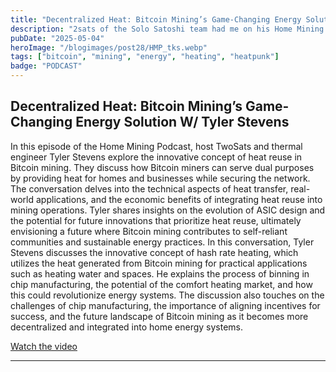 ```yaml
---
title: "Decentralized Heat: Bitcoin Mining’s Game-Changing Energy Solution W/ Tyler Stevens"
description: "2sats of the Solo Satoshi team had me on his Home Mining Podcast to talk about the heatpunk movement and all things hashrate heating. Enjoy!"
pubDate: "2025-05-04"
heroImage: "/blogimages/post28/HMP_tks.webp"
tags: ["bitcoin", "mining", "energy", "heating", "heatpunk"]
badge: "PODCAST"
---
```


## Decentralized Heat: Bitcoin Mining’s Game-Changing Energy Solution W/ Tyler Stevens

In this episode of the Home Mining Podcast, host TwoSats and thermal engineer Tyler Stevens explore the innovative concept of heat reuse in Bitcoin mining. They discuss how Bitcoin miners can serve dual purposes by providing heat for homes and businesses while securing the network. The conversation delves into the technical aspects of heat transfer, real-world applications, and the economic benefits of integrating heat reuse into mining operations. Tyler shares insights on the evolution of ASIC design and the potential for future innovations that prioritize heat reuse, ultimately envisioning a future where Bitcoin mining contributes to self-reliant communities and sustainable energy practices. In this conversation, Tyler Stevens discusses the innovative concept of hash rate heating, which utilizes the heat generated from Bitcoin mining for practical applications such as heating water and spaces. He explains the process of binning in chip manufacturing, the potential of the comfort heating market, and how this could revolutionize energy systems. The discussion also touches on the challenges of chip manufacturing, the importance of aligning incentives for success, and the future landscape of Bitcoin mining as it becomes more decentralized and integrated into home energy systems.

[Watch the video](https://www.youtube.com/watch?v=H4faYFvQYOQ)

---
